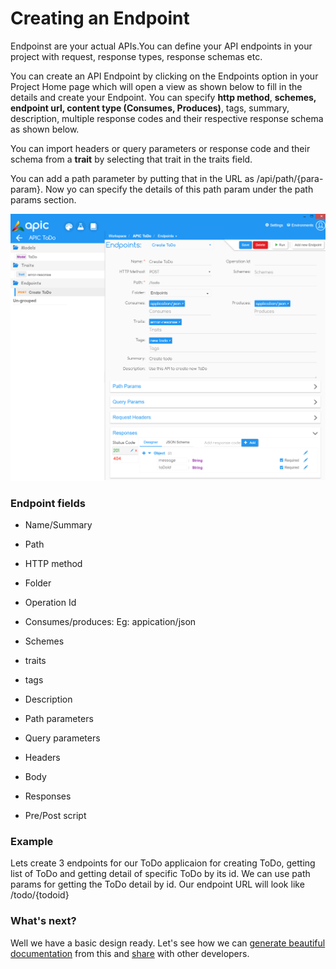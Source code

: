 # Creating an Endpoint

Endpoinst are your actual APIs.You can define your API endpoints in your project with request, response types, response schemas etc.

You can create an API Endpoint by clicking on the Endpoints option in your Project Home page which will open a view as shown below to fill in the details and create your Endpoint. You can specify **http method**, **schemes, endpoint url, content type \(Consumes, Produces\)**, tags, summary, description, multiple response codes and their respective response schema as shown below.

You can import headers or query parameters or response code and their schema from a **trait** by selecting that trait in the traits field.

You can add a path parameter by putting that in the URL as /api/path/{para-param}. Now yo can specify the details of this path param under the path params section.

![](/assets/APIC-create-endpoint.PNG)

### Endpoint fields

* Name/Summary

* Path

* HTTP method

* Folder

* Operation Id

* Consumes/produces: Eg: appication/json

* Schemes

* traits

* tags

* Description

* Path parameters

* Query parameters

* Headers

* Body

* Responses

* Pre/Post script

### Example

Lets create 3 endpoints for our ToDo applicaion for creating ToDo, getting list of ToDo and getting detail of specific ToDo by its id. We can use path params for getting the ToDo detail by id. Our endpoint URL will look like /todo/{todoid}

### What's next?

Well we have a basic design ready. Let's see how we can [generate beautiful documentation](/designer/export-docs.md) from this and [share](/designer/export-docs.md) with other developers.

